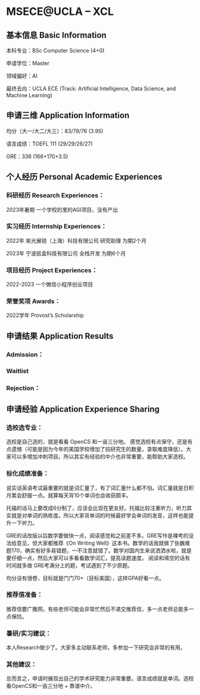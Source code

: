 # MSECE@UCLA – XCL

## 基本信息 Basic Information

本科专业：BSc Computer Science (4+0)

申请学位：Master 

领域偏好：AI

最终去向：UCLA ECE (Track: Artificial Intelligence, Data Science, and Machine Learning)


## 申请三维 Application Information

均分（大一/大二/大三）：83/78/76 (3.95)

语言成绩：TOEFL 111 (29/29/26/27)

GRE：336 (166+170+3.5)


## 个人经历 Personal Academic Experiences

### 科研经历 Research Experiences：

2023年暑期 一个学校的里的AGI项目，没有产出

### 实习经历 Internship Experiences：

2022年 紫光展锐（上海）科技有限公司 研究助理 为期2个月

2023年 宁波纸盒科技有限公司 全栈开发 为期6个月

### 项目经历 Project Experiences：

2022-2023 一个微信小程序创业项目

### 荣誉奖项 Awards：

2022学年 Provost’s Scholarship



## 申请结果 Application Results

### Admission：

### Waitlist

### Rejection：



## 申请经验 Application Experience Sharing

### 选校选专业：

选校是自己选的，就是看看 OpenCS 和一亩三分地。 感觉选校有点保守，还是有点遗憾（可能是因为今年的美国学校增加了招研究生的数量，录取难度降低）。大家可以多增加冲刺项目。所以其实有经验的中介也非常重要，能帮助大家选校。

### 标化成绩准备：

说实话英语考试最重要的就是词汇量了，有了词汇量什么都不怕。词汇量就是日积月累会舒服一点。就算每天背10个单词也会收获颇丰。

托福的话马上要改成6分制了，应该会比现在更友好。托福比较注重听力，听力其实就是对单词的熟练度。所以大家背单词的时候最好学会单词的发音，这样也能提升一下听力。

GRE的话改版以后数学要做快一点，阅读感觉和之前差不多。GRE写作是裸考的没法给意见，但大家都推荐《On Writing Well》这本书。数学的话我就做了张巍难题170，确实有好多易错题，一不注意就错了。数学对国内生来说洒洒水啦，就是要仔细一点，然后大家可以多看看数学词汇，提高读题速度。 阅读和填空的话有时间就多做 GRE考满分上的题，考试遇到了不少原题。

均分没有很卷，目标就是门门70+（目标美国），这样GPA好看一点。

### 推荐信准备：

推荐信要广撒网，有些老师可能会非常忙然后不递交推荐信，多一点老师总能多一点保险。

### 暑研/实习建议：

本人Research做少了。大家多主动联系老师，多参加一下研究会非常的有用。

### 其他建议：

总而言之，申请时展现出自己的学术研究能力非常重要。语言成绩就是单词。选校看OpenCS和一亩三分地 + 靠谱中介。